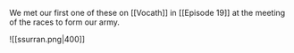 We met our first one of these on [[Vocath]] in [[Episode 19]] at the meeting of the races to form our army.


![[ssurran.png|400]]